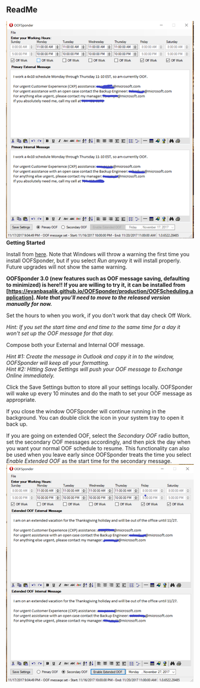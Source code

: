 ## ReadMe

![Image of primary UI](https://github.com/EvanBasalik/OOFSponder/blob/main/ReadMeImages/Primary.png)
**Getting Started**

Install from [here](https://oofsponderinstall.blob.core.windows.net/install/install.htm). Note that Windows will throw a warning the first time you install OOFSponder, but if you select _Run anyway_ it will install properly. Future upgrades will not show the same warning.

**OOFSponder 3.0 (new features such as OOF message saving, defaulting to minimized) is here!!
If you are willing to try it, it can be installed from [https://evanbasalik.github.io/OOFSponder/production/OOFScheduling.application].
_Note that you'll need to move to the released version manually for now._**

Set the hours to when you work, if you don't work that day check Off Work.  

_Hint: If you set the start time and end time to the same time for a day it won't set up the OOF message for that day._

Compose both your External and Internal OOF message.

_Hint #1: Create the message in Outlook and copy it in to the window, OOFSponder will keep all your formatting._ <br>
_Hint #2: Hitting Save Settings will push your OOF message to Exchange Online immediately._

Click the Save Settings button to store all your settings locally. OOFSponder will wake up every 10 minutes and do the math to set your OOF message as appropriate.

If you close the window OOFSponder will continue running in the background. You can double click the icon in your system tray to open it back up.

If you are going on extended OOF, select the _Secondary OOF_ radio button, set the secondary OOF messages accordingly, and then pick the day when you want your normal OOF schedule to resume. This functionality can also be used when you leave early since OOFSponder treats the time you select _Enable Extended OOF_ as the start time for the secondary message.
![Image of secondary UI](https://github.com/EvanBasalik/OOFSponder/blob/main/ReadMeImages/Secondary.png)
